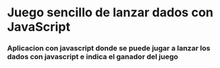 # Juego sencillo de lanzar dados con JavaScript

### Aplicacion con javascript donde se puede jugar a lanzar los dados con javascript e indica el ganador del juego
